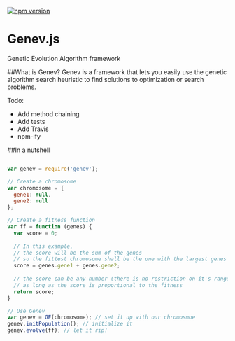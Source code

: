 [![npm version](https://badge.fury.io/js/genev.svg)](https://badge.fury.io/js/genev)

# Genev.js
Genetic Evolution Algorithm framework

##What is Genev?
Genev is a framework that lets you easily use the genetic algorithm search heuristic to find solutions to optimization or search problems.

Todo:
* Add method chaining
* Add tests
* Add Travis
* npm-ify
  
##In a nutshell
```javascript

var genev = require('genev');

// Create a chromosome
var chromosome = {
  gene1: null,
  gene2: null 
};

// Create a fitness function
var ff = function (genes) {
  var score = 0;
  
  // In this example,
  // the score will be the sum of the genes
  // so the fittest chromosome shall be the one with the largest genes 
  score = genes.gene1 + genes.gene2;
  
  // the score can be any number (there is no restriction on it's range)
  // as long as the score is proportional to the fitness
  return score;
}

// Use Genev
var genev = GF(chromosome); // set it up with our chromosmoe
genev.initPopulation(); // initialize it
genev.evolve(ff); // let it rip!
```
